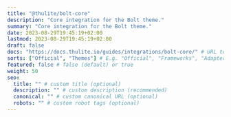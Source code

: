 ```yaml
---
title: "@thulite/bolt-core"
description: "Core integration for the Bolt theme."
summary: "Core integration for the Bolt theme."
date: 2023-08-29T19:45:19+02:00
lastmod: 2023-08-29T19:45:19+02:00
draft: false
docs: "https://docs.thulite.io/guides/integrations/bolt-core/" # URL to integration documentation
sorts: ["Official", "Themes"] # E.g. "Official", "Frameworks", "Adapters", "Performance", "Analytics", "CSS + UI", "Images", "SEO", and/or "Themes"
featured: false # false (default) or true
weight: 50
seo:
  title: "" # custom title (optional)
  description: "" # custom description (recommended)
  canonical: "" # custom canonical URL (optional)
  robots: "" # custom robot tags (optional)
---
```

